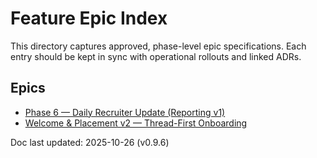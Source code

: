 # Feature Epic Index

This directory captures approved, phase-level epic specifications. Each entry should be kept in sync with operational rollouts and linked ADRs.

## Epics
- [Phase 6 — Daily Recruiter Update (Reporting v1)](EPIC_Phase6_DailyRecruiterUpdate.md)
- [Welcome & Placement v2 — Thread-First Onboarding](EPIC_WelcomePlacementV2.md)

Doc last updated: 2025-10-26 (v0.9.6)
